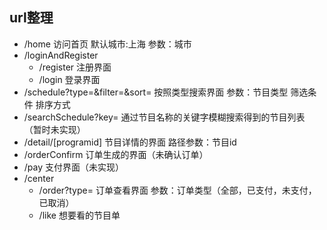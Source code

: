 ## url整理

- /home 访问首页 默认城市:上海 参数：城市
- /loginAndRegister
  - /register 注册界面
  - /login 登录界面
- /schedule?type=&filter=&sort= 按照类型搜索界面 参数：节目类型 筛选条件 排序方式
- /searchSchedule?key= 通过节目名称的关键字模糊搜索得到的节目列表 （暂时未实现）
- /detail/[programid] 节目详情的界面 路径参数：节目id
- /orderConfirm 订单生成的界面（未确认订单）
- /pay 支付界面（未实现）
- /center
  - /order?type= 订单查看界面 参数：订单类型（全部，已支付，未支付，已取消）
  - /like 想要看的节目单